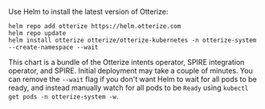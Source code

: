 Use Helm to install the latest version of Otterize:
   ```shell
   helm repo add otterize https://helm.otterize.com
   helm repo update
   helm install otterize otterize/otterize-kubernetes -n otterize-system --create-namespace --wait
   ```
This chart is a bundle of the Otterize intents operator, SPIRE integration operator, and SPIRE.
Initial deployment may take a couple of minutes.
You can remove the `--wait` flag if you don't want Helm to wait for all pods to be ready, and instead manually watch for all pods to be `Ready` using `kubectl get pods -n otterize-system -w`.